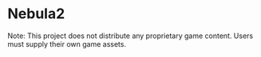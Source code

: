 # Nebula2
Note: This project does not distribute any proprietary game content. Users must supply their own game assets. <br>
